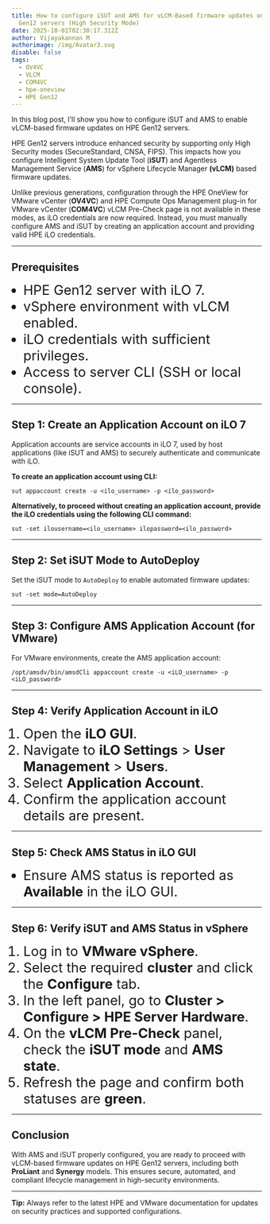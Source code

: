 ```yaml
---
title: How to configure iSUT and AMS for vLCM-Based firmware updates on HPE
  Gen12 servers (High Security Mode)
date: 2025-10-01T02:30:17.312Z
author: Vijayakannan M
authorimage: /img/Avatar3.svg
disable: false
tags:
  - OV4VC
  - VLCM
  - COM4VC
  - hpe-oneview
  - HPE Gen12
---
```

<style> li { font-size: 27px; line-height: 33px; max-width: none; } </style>



In this blog post, I’ll show you how to configure iSUT and AMS to enable vLCM-based firmware updates on HPE Gen12 servers.



HPE Gen12 servers introduce enhanced security by supporting only High Security modes (SecureStandard, CNSA, FIPS). This impacts how you configure Intelligent System Update Tool (**iSUT**) and Agentless Management Service (**AMS**) for vSphere Lifecycle Manager **(vLCM)** based firmware updates. 

Unlike previous generations, configuration through the HPE OneView for VMware vCenter (**OV4VC**) and HPE Compute Ops Management plug-in for VMware vCenter (**COM4VC**) vLCM Pre-Check page is not available in these modes, as iLO credentials are now required. Instead, you must manually configure AMS and iSUT by creating an application account and providing valid HPE iLO credentials.

- - -

## **Prerequisites**

* HPE Gen12 server with iLO 7.
* vSphere environment with vLCM enabled.
* iLO credentials with sufficient privileges.
* Access to server CLI (SSH or local console).

- - -

## **Step 1: Create an Application Account on iLO 7**

Application accounts are service accounts in iLO 7, used by host applications (like iSUT and AMS) to securely authenticate and communicate with iLO.

**To create an application account using CLI:**

```shell
sut appaccount create -u <ilo_username> -p <ilo_password>
```

**Alternatively, to proceed without creating an application account, provide the iLO credentials using the following CLI command:**

```shell
sut -set ilousername=<ilo_username> ilopassword=<ilo_password>
```

- - -

## **Step 2: Set iSUT Mode to AutoDeploy**

Set the iSUT mode to `AutoDeploy` to enable automated firmware updates:

```shell
sut -set mode=AutoDeploy
```

- - -

## **Step 3: Configure AMS Application Account (for VMware)**

For VMware environments, create the AMS application account:

```shell
/opt/amsdv/bin/amsdCli appaccount create -u <iLO_username> -p <iLO_password>
```

- - -

## **Step 4: Verify Application Account in iLO**

1. Open the **iLO GUI**.
2. Navigate to **iLO Settings** > **User Management** > **Users**.
3. Select **Application Account**.
4. Confirm the application account details are present.

- - -

## **Step 5: Check AMS Status in iLO GUI**

* Ensure AMS status is reported as **Available** in the iLO GUI.

- - -

## **Step 6: Verify iSUT and AMS Status in vSphere**

1. Log in to **VMware vSphere**.
2. Select the required **cluster** and click the **Configure** tab.
3. In the left panel, go to **Cluster > Configure > HPE Server Hardware**.
4. On the **vLCM Pre-Check** panel, check the **iSUT mode** and **AMS state**.
5. Refresh the page and confirm both statuses are **green**.

- - -

## **Conclusion**

With AMS and iSUT properly configured, you are ready to proceed with vLCM-based firmware updates on HPE Gen12 servers, including both **ProLiant** and **Synergy** models. This ensures secure, automated, and compliant lifecycle management in high-security environments.

- - -

**Tip:** Always refer to the latest HPE and VMware documentation for updates on security practices and supported configurations.